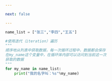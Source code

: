 ```yaml
---

next: false

---
```




<BlogInfo id="976" title="5.列表遍历" author="白日梦想猿" pv=0 read_times=0 pre_cost_time="0分8秒" category="高级变量类型" tag_list="['高级变量类型']" create_time="2020.02.10 13:47:40" update_time="2020.02.10 14:13:40" />

```python
name_list = ["张三","李四","王五"]

#使用迭代（iteration）遍历
"""
顺序地从列表中获取数据，每一次循环过程中，数据都会保存
在my_name这个变量中，在循环体内部可以访问到当前这一次
获取的数据
"""
for my_name in name_list:
    print("我的名字叫：%s"%my_name)
```



<ActionBox />
